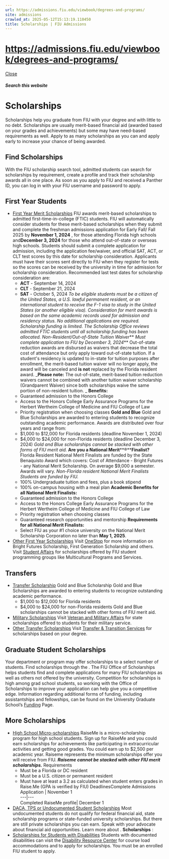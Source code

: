 ```yaml
---
url: https://admissions.fiu.edu/viewbook/degrees-and-programs/
site: admissions
crawled_at: 2025-05-12T15:13:19.110450
title: Scholarships | FIU Admissions
---
```


# https://admissions.fiu.edu/viewbook/degrees-and-programs/

[ Close ](https://admissions.fiu.edu/cost-and-aid/scholarships/)
##### Search this website
# Scholarships
Scholarships help you graduate from FIU with your degree and with little to no debt. Scholarships are usually merit-based financial aid (awarded based on your grades and achievements) but some may have need-based requirements as well. Apply to as many scholarships as you can and apply early to increase your chance of being awarded.
## Find Scholarships
With the FIU scholarship search tool, admitted students can search for scholarships by requirement, create a profile and track their scholarship awards all in one place. As soon as you apply to FIU and received a Panther ID, you can log in with your FIU username and password to apply.
## First Year Students
  * [First Year Merit Scholarships](https://admissions.fiu.edu/cost-and-aid/scholarships/#panel-N10528-1)
FIU awards merit-based scholarships to admitted first-time-in-college (FTIC) students. FIU will automatically consider students for these merit-based scholarships when they submit and complete the freshman admissions application for Early Fall/ Fall 2025 by **November 1, 2024** , for those attending Florida high schools and**December 3, 2024** for those who attend out-of-state or overseas high schools. 
Students should submit a complete application for admission, including the application fee/waiver, and official SAT, ACT, or CLT test scores by this date for scholarship consideration. 
Applicants must have their scores sent directly to FIU when they register for tests so the scores can be received by the university in time for admission for scholarship consideration. Recommended last test dates for scholarship consideration are:
    * **ACT** - September 14, 2024
    * **CLT** - September 21, 2024
    * **SAT** - October 5, 2024
 _To be eligible students must be a citizen of the United States, a U.S. lawful permanent resident, or an international student to receive the F-1 visa to study in the United States (or another eligible visa)._
 _Consideration for merit awards is based on the same academic records used for admission and residency status. No additional applications are required. Scholarship funding is limited. The Scholarship Office reviews admitted FTIC students until all scholarship funding has been allocated._
 _Non-Resident/Out-of-State Tuition Waiver_** _Must complete application to FIU by December 3, 2024_**
Out-of-state reduction awards are disbursed as waivers that decrease the total cost of attendance but only apply toward out-of-state tuition. If a student's residency is updated to in-state for tuition purposes after enrollment, the merit-based tuition waiver will no longer apply, the award will be canceled and **is not** replaced by the Florida resident award. 
 _**Please note:** The out-of-state, merit-based tuition reduction waivers cannot be combined with another tuition waiver scholarship (Grandparent Waiver) since both scholarships waive the same portion of non-resident tuition. _
**Benefits:**
    * Guaranteed admission to the Honors College
    * Access to the Honors College Early Assurance Programs for the Herbert Wertheim College of Medicine and FIU College of Law 
    * Priority registration when choosing classes
**Gold and Blue**
Gold and Blue Scholarships are awarded to entering students to recognize outstanding academic performance. Awards are distributed over four years and range from:
    * $1,000 to $12,000 for Florida residents (deadline November 1, 2024)
    * $4,000 to $24,000 for non-Florida residents (deadline December 3, 2024)
_Gold and Blue scholarships cannot be stacked with other forms of FIU merit aid._
**Are you a National Merit****®****Finalist?**
Florida Resident National Merit Finalists are funded by the State Benaquisto Award which covers: Cost of Attendance - Bright Futures - any National Merit Scholarship. On average $9,000 a semester. Awards will vary. 
 _Non-Florida resident National Merit Finalists Students are funded by FIU._
    * 100% Undergraduate tuition and fees, plus a book stipend 
    * 100% on-campus housing with a meal plan 
**Academic Benefits for all National Merit Finalists:**
    * Guaranteed admission to the Honors College
    * Access to the Honors College Early Assurance Programs for the Herbert Wertheim College of Medicine and FIU College of Law 
    * Priority registration when choosing classes
    * Guaranteed research opportunities and mentorship
**Requirements for all National Merit Finalists:**
    * Select FIU as your #1 choice university on the National Merit Scholarship Corporation no later than **May 1, 2025**.
  * [Other First Year Scholarships](https://admissions.fiu.edu/cost-and-aid/scholarships/#panel-N10528-2)
Visit [OneStop](https://onestop.fiu.edu/financial-aid/scholarship-information/index.html) for more information on Bright Futures Scholarship, First Generation Scholarship and others.
Visit [Student Affairs](https://studentaffairs.fiu.edu/get-involved/multicultural-programs-and-services/scholarships/index.php) for scholarships offered by FIU student programming groups like Multicultural Programs and Services.


## Transfers
  * [Transfer Scholarship](https://admissions.fiu.edu/cost-and-aid/scholarships/#panel-N10859-1)
Gold and Blue Scholarship
Gold and Blue Scholarships are awarded to entering students to recognize outstanding academic performance. 
    * $1,000 to $12,000 for Florida residents
    * $4,000 to $24,000 for non-Florida residents
Gold and Blue scholarships cannot be stacked with other forms of FIU merit aid.
  * [Military Scholarships](https://admissions.fiu.edu/cost-and-aid/scholarships/#panel-N10859-2)
Visit [Veteran and Military Affairs](https://studentaffairs.fiu.edu/get-support/veteran-and-military-affairs/index.php) for state scholarships offered to students for their military service.
  * [Other Transfer Scholarships](https://admissions.fiu.edu/cost-and-aid/scholarships/#panel-N10859-3)
Visit [Transfer & Transition Services](https://transfer.fiu.edu/resources/transfer-scholarships/) for scholarships based on your degree.


## Graduate Student Scholarships
Your department or program may offer scholarships to a select number of students. Find scholarships through the . The FIU Office of Scholarships helps students find and complete applications for many FIU scholarships as well as others not offered by the university. Competition for scholarships is high among grad school students, so working with the Office of Scholarships to improve your application can help give you a competitive edge.
Information regarding additional forms of funding, including assistantships and fellowships, can be found on the University Graduate School’s [Funding](http://gradschool.fiu.edu/students/funding/) Page.
## More Scholarships
  * [High School Micro-scholarships](https://admissions.fiu.edu/cost-and-aid/scholarships/#panel-N10C1C-1)
RaiseMe is a micro-scholarship program for high school students. Sign up for RaiseMe and you could earn scholarships for achievements like participating in extracurricular activities and getting good grades. You could earn up to $2,500 per academic year. 
Raiseme represents the minimum scholarships offer you will receive from FIU.
_**Raiseme cannot be stacked with other FIU merit scholarships.**_
Requirements
    * Must be a Florida or DC resident
    * Must be a U.S. citizen or permanent resident
    * Must have at least a 3.2 as calculated when student enters grades in Raise.Me (GPA is verified by FIU)
DeadlinesComplete Admissions Application | November 1  
---|---  
Completed RaiseMe profile| December 1  
  * [DACA, TPS or Undocumented Student Scholarships](https://admissions.fiu.edu/cost-and-aid/scholarships/#panel-N10C1C-2)
Most undocumented students do not qualify for federal financial aid, state scholarship programs or state-funded university scholarships. But there are still private scholarships you can earn. Speak with your advocate about financial aid opportunities. Learn more about .
**Scholarships** :
  * [Scholarships for Students with Disabilities](https://admissions.fiu.edu/cost-and-aid/scholarships/#panel-N10C1C-3)
Students with documented disabilities can visit the [Disability Resource Center](https://studentaffairs.fiu.edu/get-support/disability-resource-center/index.php) for course load accommodations and to apply for scholarships. You must be an enrolled FIU student to apply.



